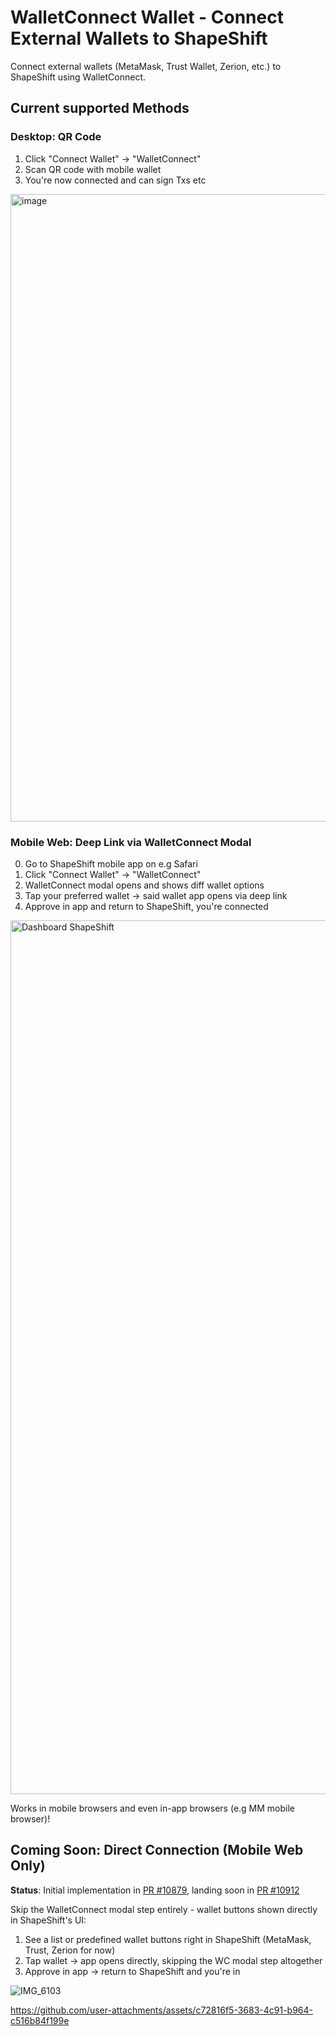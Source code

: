 # WalletConnect Wallet - Connect External Wallets to ShapeShift

Connect external wallets (MetaMask, Trust Wallet, Zerion, etc.) to ShapeShift using WalletConnect.

## Current supported Methods

### Desktop: QR Code
1. Click "Connect Wallet" → "WalletConnect"
2. Scan QR code with mobile wallet
3. You're now connected and can sign Txs etc

<img width="1728" height="1004" alt="image" src="https://github.com/user-attachments/assets/227271d7-27fa-407a-bda0-c594d33fedbe" />


### Mobile Web: Deep Link via WalletConnect Modal
0. Go to ShapeShift mobile app on e.g Safari
1. Click "Connect Wallet" → "WalletConnect"
2. WalletConnect modal opens and shows diff wallet options
3. Tap your preferred wallet → said wallet app opens via deep link
4. Approve in app and return to ShapeShift, you're connected

<img width="645" height="1398" alt="Dashboard  ShapeShift" src="https://github.com/user-attachments/assets/2cef68c4-cc2a-4899-b94c-ee184e582288" />


Works in mobile browsers and even in-app browsers (e.g MM mobile browser)!

## Coming Soon: Direct Connection (Mobile Web Only)

**Status**: Initial implementation in [PR #10879](https://github.com/shapeshift/web/pull/10879), landing soon in [PR #10912](https://github.com/shapeshift/web/pull/10912)

Skip the WalletConnect modal step entirely - wallet buttons shown directly in ShapeShift's UI:

1. See a list or predefined wallet buttons right in ShapeShift (MetaMask, Trust, Zerion for now)
2. Tap wallet → app opens directly, skipping the WC modal step altogether
3. Approve in app → return to ShapeShift and you're in 

![IMG_6103](https://github.com/user-attachments/assets/dbf62599-dd21-44ff-88e5-bd01744e5d0a)

https://github.com/user-attachments/assets/c72816f5-3683-4c91-b964-c516b84f199e
